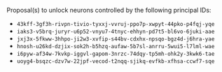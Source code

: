 Proposal(s) to unlock neurons controlled by the following principal IDs:

* `43kff-3gf3h-rivpn-tivio-tyxxj-vvruj-ppo7p-xwpyt-44pko-p4fqj-yqe`
* `iaks3-v5brq-juryr-u6p52-vnyu7-4tnyc-ehhyn-pd7t5-bl6vo-6juki-aae`
* `jxj3x-5fkww-3hhpo-ji2w3-xvfip-s44bv-cdxhx-npsqo-bgz4d-j6hra-yae`
* `hnosh-u26kd-dzjix-sok2h-b5hzq-aufaw-5b7sl-anrru-5wui5-l7lml-wae`
* `i6pyw-af34w-7kvkp-iggvl-gapom-3nrzc-74dqy-tp5mh-ohk2y-3kwk6-tae`
* `uoyg4-bsqzc-dzv7w-22jpf-vecod-t2nqq-sjikq-evfkb-xfhsa-ccwf7-sqe`